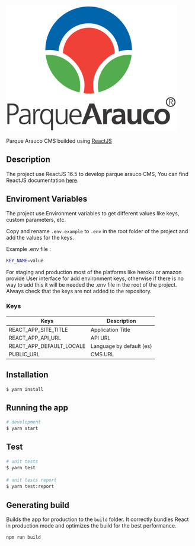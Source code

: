 ![Parque Arauco](git-resources/parque-arauco-logo.png)

Parque Arauco CMS builded using [ReactJS](https://reactjs.org/)

## Description

The project use ReactJS 16.5 to develop parque arauco CMS, You can find ReactJS documentation [here](https://reactjs.org/).

## Enviroment Variables

The project use Environment variables to get different values like keys, custom parameters, etc.

Copy and rename `.env.example` to `.env` in the root folder of the project and add the values for the keys.

Example .env file :

```Bash
KEY_NAME=value
```

For staging and production most of the platforms like heroku or amazon provide User interface for add environment keys, otherwise if there is no way to add this it will be needed the .env file in the root of the project. Always check that the keys are not added to the repository.

### Keys

| Keys                     | Description              |
| ------------------------ | ------------------------ |
| REACT_APP_SITE_TITLE     | Application Title        |
| REACT_APP_API_URL        | API URL                  |
| REACT_APP_DEFAULT_LOCALE | Language by default (es) |
| PUBLIC_URL               | CMS URL                  |

## Installation

```bash
$ yarn install
```

## Running the app

```bash
# development
$ yarn start
```

## Test

```bash
# unit tests
$ yarn test

# unit tests report
$ yarn test:report
```

## Generating build

Builds the app for production to the `build` folder.
It correctly bundles React in production mode and optimizes the build for the best performance.

```bash
npm run build
```

